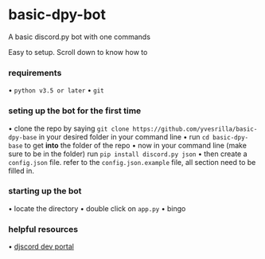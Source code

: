 # basic-dpy-bot
A basic discord.py bot with one commands

Easy to setup. Scroll down to know how to

### requirements
• `python v3.5 or later`
• `git`


### seting up the bot for the first time
• clone the repo by saying `git clone https://github.com/yvesrilla/basic-dpy-base` in your desired folder in your command line
• run `cd basic-dpy-base` to get **into** the folder of the repo
• now in your command line (make sure to be in the folder) run `pip install discord.py json`
• then create a `config.json` file. refer to the `config.json.example` file, all section need to be filled in.

### starting up the bot
• locate the directory
• double click on `app.py`
• bingo

### helpful resources
•  [djscord dev portal](https://discord.com/developers/applications)
